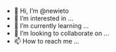 - 👋 Hi, I’m @newieto
- 👀 I’m interested in ...
- 🌱 I’m currently learning ...
- 💞️ I’m looking to collaborate on ...
- 📫 How to reach me ...

<!---
newieto/newieto is a ✨ special ✨ repository because its `README.md` (this file) appears on your GitHub profile.
You can click the Preview link to take a look at your changes.
--->
